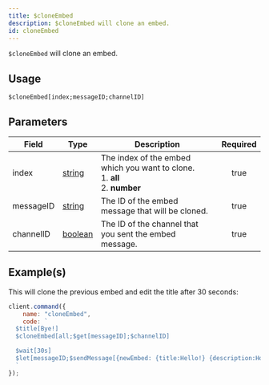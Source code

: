 ```yaml
---
title: $cloneEmbed
description: $cloneEmbed will clone an embed.
id: cloneEmbed
---
```


`$cloneEmbed` will clone an embed.

## Usage

```aoi
$cloneEmbed[index;messageID;channelID]
```

## Parameters

| Field     | Type                                                                                                | Description                                                                              | Required |
| --------- | --------------------------------------------------------------------------------------------------- | ---------------------------------------------------------------------------------------- | :------: |
| index     | [string](https://developer.mozilla.org/en-US/docs/Web/JavaScript/Reference/Global_Objects/String)   | The index of the embed which you want to clone. <br /> 1. **all** <br /> 2. **number**   |   true   |
| messageID | [string](https://developer.mozilla.org/en-US/docs/Web/JavaScript/Reference/Global_Objects/String)   | The ID of the embed message that will be cloned.                                         |   true   |
| channelID | [boolean](https://developer.mozilla.org/en-US/docs/Web/JavaScript/Reference/Global_Objects/Boolean) | The ID of the channel that you sent the embed message.                                   |   true   |


## Example(s)

This will clone the previous embed and edit the title after 30 seconds:

```javascript
client.command({
    name: "cloneEmbed",
    code: `
  $title[Bye!]
  $cloneEmbed[all;$get[messageID];$channelID]

  $wait[30s]
  $let[messageID;$sendMessage[{newEmbed: {title:Hello!} {description:How are you?}};true]]
  `
});
```
